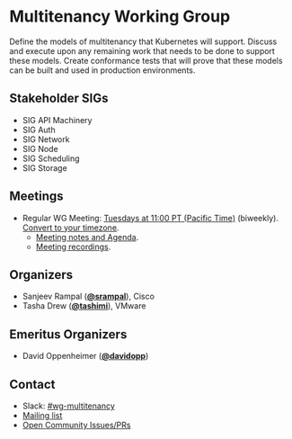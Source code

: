 <!---
This is an autogenerated file!

Please do not edit this file directly, but instead make changes to the
sigs.yaml file in the project root.

To understand how this file is generated, see https://git.k8s.io/community/generator/README.md
--->
# Multitenancy Working Group

Define the models of multitenancy that Kubernetes will support. Discuss and execute upon any remaining work that needs to be done to support these models. Create conformance tests that will prove that these models can be built and used in production environments.

## Stakeholder SIGs
* SIG API Machinery
* SIG Auth
* SIG Network
* SIG Node
* SIG Scheduling
* SIG Storage

## Meetings
* Regular WG Meeting: [Tuesdays at 11:00 PT (Pacific Time)](https://docs.google.com/document/d/1FQx0BPlkkl1Bn0c9ocVBxYIKojpmrS1CFP5h0DI68AE/edit) (biweekly). [Convert to your timezone](http://www.thetimezoneconverter.com/?t=11:00&tz=PT%20%28Pacific%20Time%29).
  * [Meeting notes and Agenda](https://docs.google.com/document/d/1fj3yzmeU2eU8ZNBCUJG97dk_wC7228-e_MmdcmTNrZY/edit?usp=sharing).
  * [Meeting recordings](https://www.youtube.com/playlist?list=PL69nYSiGNLP1tBA0W8zEe6UwPsabGQk-j).

## Organizers

* Sanjeev Rampal (**[@srampal](https://github.com/srampal)**), Cisco
* Tasha Drew (**[@tashimi](https://github.com/tashimi)**), VMware

## Emeritus Organizers

* David Oppenheimer (**[@davidopp](https://github.com/davidopp)**)

## Contact
- Slack: [#wg-multitenancy](https://kubernetes.slack.com/messages/wg-multitenancy)
- [Mailing list](https://groups.google.com/forum/#!forum/kubernetes-wg-multitenancy)
- [Open Community Issues/PRs](https://github.com/kubernetes/community/labels/wg%2Fmultitenancy)
<!-- BEGIN CUSTOM CONTENT -->

<!-- END CUSTOM CONTENT -->
